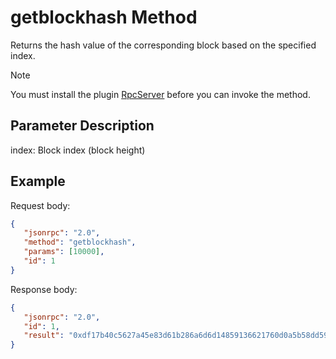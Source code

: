 ﻿# getblockhash Method

Returns the hash value of the corresponding block based on the specified index.

> [!Note]
>
> You must install the plugin [RpcServer](https://github.com/neo-project/neo-modules/releases) before you can invoke the method.

##  Parameter Description

index: Block index (block height)

## Example

Request body:

```json
{
   "jsonrpc": "2.0",
   "method": "getblockhash",
   "params": [10000],
   "id": 1
}
```

Response body:

```json
{
   "jsonrpc": "2.0",
   "id": 1,
   "result": "0xdf17b40c5627a45e83d61b286a6d6d14859136621760d0a5b58dd59d18fd53d4"
}
```